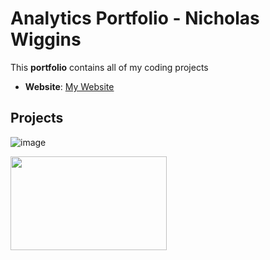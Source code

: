 # Analytics Portfolio - Nicholas Wiggins
This **portfolio** contains all of my coding projects
- **Website**: [My Website](www.nickwiggins.com)
## Projects
![image](https://github.com/Nijawi/June_Portfolio/assets/67612228/d1fee965-3591-4380-9ff7-6f7509bac319)

<img align="left" width="250" height="150" src="https://user-images.githubusercontent.com/67612228/184837530-9a4537b3-22f0-495c-90d1-6ccdcb4bc4bd.png">
